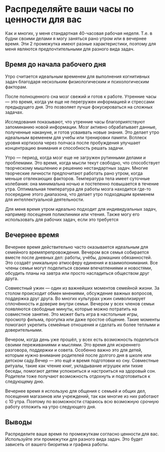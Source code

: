 # Распределяйте ваши часы по ценности для вас

Как и многих, у меня стандартная 40-часовая рабочая неделя. Т.е. в будни своими делами я могу заняться рано утром или в вечернее время. Эти 2 промежутка имеют разные характеристики, поэтому для меня являются предпочтительными для разного вида задач.

## Время до начала рабочего дня

Утро считается идеальным временем для выполнения когнитивных задач благодаря нескольким физиологическим и психологическим факторам.

После полноценного сна мозг свежий и готов к работе. Утренние часы — это время, когда ум еще не перегружен информацией и стрессами предыдущего дня. Это позволяет лучше фокусироваться на сложных задачах.

Исследования показывают, что утренние часы благоприятствуют запоминанию новой информации. Мозг активно обрабатывает данные, полученные накануне, и готов усваивать новые знания. Это делает утро идеальным временем для учебы или тренировки памяти. Всплеск уровня кортизола через полчаса после пробуждения улучшает концентрацию внимания и способность решать задачи.

Утро — период, когда мозг еще не загружен рутинными делами и проблемами. Это время, когда мысли текут свободно, что способствует творческому мышлению и решению нестандартных задач. Многие творческие личности предпочитают работать рано утром, когда меньше отвлекающих факторов. Температура тела имеет суточные колебания: она минимальна ночью и постепенно повышается в течение утра. Оптимальная температура для работы мозга находится где-то посередине этого диапазона, что делает утро подходящим временем для интеллектуальной деятельности.

Для меня время утром идеально подходит для индивидуальных задач, например посещения поликлиники или чтения. Также могу его использовать для рабочих задач, если это требуется

## Вечернее время

Вечернее время действительно часто оказывается идеальным для семейного времяпрепровождения. Вечером вся семья собирается вместе после дневных дел: работы, учёбы, домашних обязанностей. Это создаёт уникальную атмосферу единения и взаимопонимания. Все члены семьи могут поделиться своими впечатлениями и новостями, обсудить планы на завтра или просто насладиться обществом друг друга.

Совместный ужин — один из важнейших моментов семейной жизни. За столом происходит обмен мнениями, обсуждение важных вопросов, поддержка друг друга. Во многих культурах ужин символизирует сплочённость и доверие внутри семьи. Вечером у всех членов семьи появляются свободные минуты, которые можно потратить на совместное занятие. Это может быть игра в настольные игры, просмотр фильма, прогулка или даже простое общение. Такие моменты помогают укрепить семейные отношения и сделать их более теплыми и доверительными.

Вечером, когда день уже прошёл, у всех есть возможность поделиться своими переживаниями и мыслями. Это время для искреннего разговора, поддержки и совета. Особенно важно это для детей, которым нужно внимание родителей после долгого дня в школе или детском саду.Вечер — это ещё и время подготовки ко сну. Совместные ритуалы, такие как чтение книг, укладывание игрушек или тихие беседы, помогают детям успокоиться и настроиться на здоровый сон. Родители тоже получают возможность отдохнуть и подготовиться к следующему дню.

Вечернее время я использую для общения с семьей и общих дел, посещения магазинов или учреждений, так как многие из них работают с 10 утра. Поэтому по возможности стараюсь всю возможную срочную работу отложить на утро следующего дня.


## Выводы

Распределите ваше время по промежуткам согласно ценности для вас. Используйте эти промежутки для разного вида задач. Это будет зависеть от вашего биоритма и графика работы.



